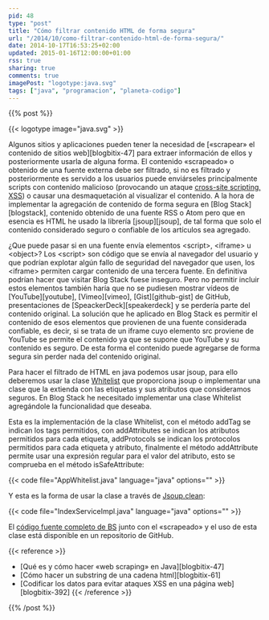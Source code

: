 ```yaml
---
pid: 48
type: "post"
title: "Cómo filtrar contenido HTML de forma segura"
url: "/2014/10/como-filtrar-contenido-html-de-forma-segura/"
date: 2014-10-17T16:53:25+02:00
updated: 2015-01-16T12:00:00+01:00
rss: true
sharing: true
comments: true
imagePost: "logotype:java.svg"
tags: ["java", "programacion", "planeta-codigo"]
---
```


{{% post %}}

{{< logotype image="java.svg" >}}

Algunos sitios y aplicaciones pueden tener la necesidad de [«scrapear» el contenido de sitios web][blogbitix-47] para extraer información de ellos y posteriormente usarla de alguna forma. El contenido «scrapeado» o obtenido de una fuente externa debe ser filtrado, si no es filtrado y posteriormente es servido a los usuarios puede enviárseles principalmente scripts con contenido malicioso (provocando un ataque [cross-site scripting, XSS](https://en.wikipedia.org/wiki/Cross-site_scripting)) o causar una desmaquetación al visualizar el contenido. A la hora de implementar la agregación de contenido de forma segura en [Blog Stack][blogstack], contenido obtenido de una fuente RSS o Atom pero que en esencia es HTML he usado la librería [jsoup][jsoup], de tal forma que solo el contenido considerado seguro o confiable de los artículos sea agregado.

¿Que puede pasar si en una fuente envía elementos &lt;script&gt;, &lt;iframe&gt; u &lt;object&gt;? Los &lt;script&gt; son código que se envía al navegador del usuario y que podrían explotar algún fallo de seguridad del navegador que usen, los &lt;iframe&gt; permiten cargar contenido de una tercera fuente. En definitiva podrían hacer que visitar Blog Stack fuese inseguro. Pero no permitir incluir estos elementos también haría que no se pudiesen mostrar vídeos de [YouTube][youtube], [Vimeo][vimeo], [Gist][github-gist] de GitHub, presentaciones de [SpeackerDeck][speakerdeck] y se perdería parte del contenido original. La solución que he aplicado en Blog Stack es permitir el contenido de esos elementos que provienen de una fuente considerada confiable, es decir, si se trata de un iframe cuyo elemento src proviene de YouTube se permite el contenido ya que se supone que YouTube y su contenido es seguro. De esta forma el contenido puede agregarse de forma segura sin perder nada del contenido original.

Para hacer el filtrado de HTML en java podemos usar jsoup, para ello deberemos usar la clase [Whitelist](http://jsoup.org/apidocs/org/jsoup/safety/Whitelist.html) que proporciona jsoup o implementar una clase que la extienda con las etiquetas y sus atributos que consideramos seguros. En Blog Stack he necesitado implementar una clase Whitelist agregándole la funcionalidad que deseaba.

Esta es la implementación de la clase Whitelist, con el método addTag se indican los tags permitidos, con addAttributes se indican los atributos permitidos para cada etiqueta, addProtocols se indican los protocolos permitidos para cada etiqueta y atributo, finalmente el método addAttribute permite usar una expresión regular para el valor del atributo, esto se comprueba en el método isSafeAttribute:

{{< code file="AppWhitelist.java" language="java" options="" >}}

Y esta es la forma de usar la clase a través de [Jsoup.clean](http://jsoup.org/apidocs/org/jsoup/Jsoup.html#clean%28java.lang.String,%20java.lang.String,%20org.jsoup.safety.Whitelist%29):

{{< code file="IndexServiceImpl.java" language="java" options="" >}}

El [código fuente completo de BS](https://github.com/picodotdev/blog-stack) junto con el «scrapeado» y el uso de esta clase está disponible en un repositorio de GitHub.

{{< reference >}}
* [Qué es y cómo hacer «web scraping» en Java][blogbitix-47]
* [Cómo hacer un substring de una cadena html][blogbitix-61]
* [Codificar los datos para evitar ataques XSS en una página web][blogbitix-392]
{{< /reference >}}

{{% /post %}}
